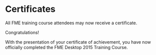 # Certificates #
All FME training course attendees may now receive a certificate.

Congratulations!

With the presentation of your certificate of achievement, you have now officially completed the FME Desktop 2015 Training Course.
